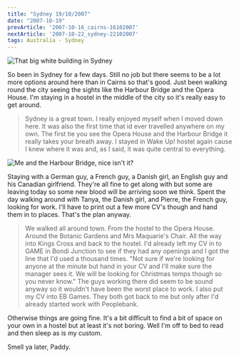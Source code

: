 ```yaml
---
title: "Sydney 19/10/2007"
date: "2007-10-19"
prevArticle: '2007-10-16_cairns-16102007'
nextArticle: '2007-10-22_sydney-22102007'
tags: Australia - Sydney
---
```

![That big white building in Sydney](/images/PA190155.JPG "That big white building in Sydney")

So been in Sydney for a few days. Still no job but there seems to be a lot more options around here than in Cairns so that's good. Just been walking round the city seeing the sights like the Harbour Bridge and the Opera House. I'm staying in a hostel in the middle of the city so it's really easy to get around.
> Sydney is a great town. I really enjoyed myself when I moved down here. It was also the first time that id ever travelled anywhere on my own. The first tie you see the Opera House and the Harbour Bridge it really takes your breath away. I stayed in Wake Up! hostel again cause I knew where it was and, as I said, it was quite central to everything.

![Me and the Harbour Bridge, nice isn't it?](/images/PA190168.JPG "Me and the Harbour Bridge, nice isn't it?")

Staying with a German guy, a French guy, a Danish girl, an English guy and his Canadian girlfriend. They're all fine to get along with but some are leaving today so some new blood will be arriving soon we think. Spent the day walking around with Tanya, the Danish girl, and Pierre, the French guy, looking for work. I'll have to print out a few more CV's though and hand them in to places. That's the plan anyway.
> We walked all around town. From the hostel to the Opera House. Around the Botanic Gardens and Mrs Maquarie's Chair. All the way into Kings Cross and back to the hostel. I'd already left my CV in to GAME in Bondi Junction to see if they had any openings and I got the line that I'd used a thousand times. "Not sure if we're looking for anyone at the minute but hand in your CV and I'll make sure the manager sees it. We will be looking for Christmas temps though so you never know." The guys working there did seem to be sound anyway so it wouldn't have been the worst place to work. I also put my CV into EB Games. They both got back to me but only after I'd already started work with Peoplebank.

Otherwise things are going fine. It's a bit difficult to find a bit of space on your own in a hostel but at least it's not boring. Well I'm off to bed to read and then sleep as is my custom.

Smell ya later,
Paddy.